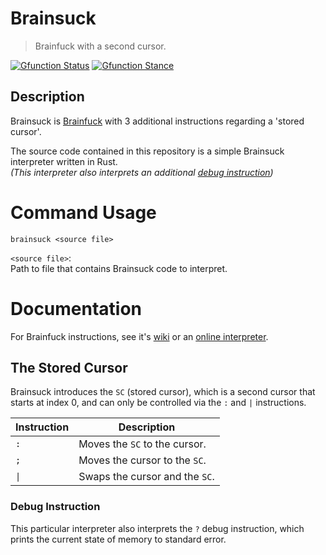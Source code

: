 # Brainsuck

> Brainfuck with a second cursor.

[![Gfunction Status](https://img.shields.io/endpoint?url=https%3A%2F%2Fraw.githubusercontent.com%2Frtaylor034%2Fproject-tags%2Fmain%2Ftags%2Fstatus%2Fusable.json)](https://github.com/rtaylor034/project-tags)
[![Gfunction Stance](https://img.shields.io/endpoint?url=https%3A%2F%2Fraw.githubusercontent.com%2Frtaylor034%2Fproject-tags%2Fmain%2Ftags%2Fstance%2Farchived.json)](https://github.com/rtaylor034/project-tags)

## Description

Brainsuck is [Brainfuck](https://en.wikipedia.org/wiki/Brainfuck) with 3 additional instructions regarding a 'stored cursor'.

The source code contained in this repository is a simple Brainsuck interpreter written in Rust. \
*(This interpreter also interprets an additional [debug instruction](https://github.com/rtaylor034/brainsuck#debug-instruction))*

# Command Usage

```brainsuck <source file>```

`<source file>`: \
Path to file that contains Brainsuck code to interpret.

# Documentation

For Brainfuck instructions, see it's [wiki](https://en.wikipedia.org/wiki/Brainfuck) or an [online interpreter](https://minond.xyz/brainfuck).

## The Stored Cursor

Brainsuck introduces the `SC` (stored cursor), which is a second cursor that starts at index 0, and can only be controlled via the `:` and `|` instructions.

| Instruction | Description |
| ----------- | ----------- |
| `:` | Moves the `SC` to the cursor. |
| `;` | Moves the cursor to the `SC`. |
| `\|` | Swaps the cursor and the `SC`. |

### Debug Instruction

This particular interpreter also interprets the `?` debug instruction, which prints the current state of memory to standard error.
